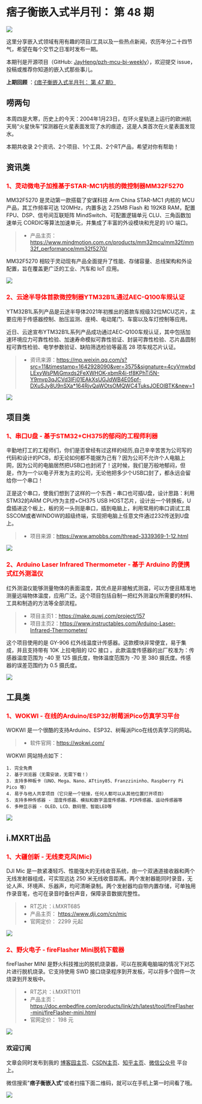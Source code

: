 # 痞子衡嵌入式半月刊： 第 48 期

![](http://henjay724.com/image/cnblogs/pzh_mcu_bi_weekly.PNG)

这里分享嵌入式领域有用有趣的项目/工具以及一些热点新闻，农历年分二十四节气，希望在每个交节之日准时发布一期。

本期刊是开源项目（GitHub: [JayHeng/pzh-mcu-bi-weekly](https://github.com/JayHeng/pzh-mcu-bi-weekly)），欢迎提交 issue，投稿或推荐你知道的嵌入式那些事儿。

**上期回顾** ：[《痞子衡嵌入式半月刊： 第 47 期》](https://www.cnblogs.com/henjay724/p/15782144.html)

## 唠两句

本周四是大寒，历史上的今天：2004年1月23日，在环火星轨道上运行的欧洲航天局“火星快车”探测器在火星表面发现了水的痕迹，这是人类首次在火星表面发现水。

本期共收录 2个资讯、2个项目、1个工具、2个RT产品，希望对你有帮助！

## 资讯类

### <font color="red">1、灵动微电子加推基于STAR-MC1内核的微控制器MM32F5270</font>

MM32F5270 是灵动第一款搭载了安谋科技 Arm China STAR-MC1 内核的 MCU 产品，其工作频率可达 120MHz，内置多达 2.25MB Flash 和 192KB RAM，配置FPU、DSP、信号间互联矩阵 MindSwitch、可配置逻辑单元 CLU、三角函数加速单元 CORDIC等算法加速单元，并集成了丰富的外设模块和充足的 I/O 端口。

> * 产品主页：https://www.mindmotion.com.cn/products/mm32mcu/mm32f/mm32f_performance/mm32f5270/

MM32F5270 相较于灵动现有产品全面提升了性能、存储容量、总线架构和外设配置，旨在覆盖更广泛的工业、汽车和 IoT 应用。

![](http://henjay724.com/image/biweekly20220123/MM32F5270.PNG)

### <font color="red">2、云途半导体首款微控制器YTM32B1L通过AEC-Q100车规认证</font>

YTM32B1L系列产品是云途半导体2021年初推出的首款车规级32位MCU芯片，主要应用于传感器控制、胎压监测、座椅、电动尾门、车窗以及车灯控制等应用。

近日、云途宣布YTM32B1L系列产品成功通过AEC-Q100车规认证，其中包括加速环境应力可靠性检验、加速寿命模拟可靠性验证、封装可靠性检验、芯片晶圆制程可靠性检验、电学参数验证、缺陷筛选检验等最高 28 项车规芯片认证。

> * 资讯来源：https://mp.weixin.qq.com/s?src=11&timestamp=1642928090&ver=3575&signature=4cyVmwbdLExyWsPMjGmxds2FeXWHOK-xbmR4i-tf8KPhTi5N-Y9mvp3qJCVd3lFj01EAkXsUGJdWB4E05pf-DXuSJy8U9nSXa*164RjvQaWOtsOMQWC4TuksJOEOIBTK&new=1

![](http://henjay724.com/image/biweekly20220123/YTM32B1L.PNG)

## 项目类

### <font color="red">1、串口U盘 - 基于STM32+CH375的郁闷的工程师利器</font>

辛勤地打工的工程师们，你们是否曾经有过这样的经历,自己辛辛苦苦为公司写的代码和设计的PCB，却无论如何都不能据为己有？因为公司不允许个人电脑上网，因为公司的电脑居然把USB口也封闭了！这时候，我们是万般地郁闷，但是，作为一个以电子开发为主的公司，无论他把多少个USB口封了，都永远会留给你一个串口！

正是这个串口，使我们想到了这样的一个东西 - 串口也可插U盘，设计思路：利用STM32的ARM CPU作为主控+CH375 USB HOST芯片，设计出一个转换板，U盘插进这个板上，板的另一头则是串口，插到电脑上，利用常用的串口调试工具SSCOM或者WINDOW的超级终端，实现把电脑上任意文件通过232传送到U盘上。

> * 项目来源：https://www.amobbs.com/thread-3339369-1-12.html

![](http://henjay724.com/image/biweekly20220123/STM32+CH375_USB_UART.PNG)

### <font color="red">2、Arduino Laser Infrared Thermometer - 基于 Arduino 的便携式红外测温仪</font>

红外测温仪能够测量物体的表面温度，其优点是非接触式测温，可以方便且精准地测量远端物体温度，应用广泛。这个项目包括自制一把红外测温仪所需要的材料、工具和制造的方法等全部流程。

> * 项目主页1：https://make.quwj.com/project/157
> * 项目主页2：https://www.instructables.com/Arduino-Laser-Infrared-Thermometer/

这个项目使用的是 GY-906 红外线温度计传感器。这款模块非常便宜，易于集成，并且支持带有 10K 上拉电阻的 I2C 接口 。此款温度传感器的出厂校准为：传感器温度范围为 -40 至 125 摄氏度，物体温度范围为 -70 至 380 摄氏度。传感器的误差范围约为 0.5 摄氏度。

![](http://henjay724.com/image/biweekly20220123/Arduino_Laser_Infrared_Thermometer.PNG)

## 工具类

### <font color="red">1、WOKWI - 在线的Arduino/ESP32/树莓派Pico仿真学习平台</font>

WOKWI 是一个很酷的支持Arduino、ESP32、树莓派Pico在线仿真学习的网站。

> * 软件官网：https://wokwi.com/

WOKWI 网站特点如下：

```text
1. 完全免费
2. 基于浏览器（无需安装，无需下载！）
3. 支持多种板卡（UNO、Mega、Nano、ATtiny85、Franzzininho、Raspberry Pi Pico 等）
4. 易于与他人共享项目（它只是一个链接，任何人都可以从其他位置打开项目）
5. 支持多种传感器 - 湿度传感器、模拟和数字温度传感器、PIR传感器、运动传感器等
6. 多种显示器 - OLED、LCD、数码管、智能LED等
```

![](http://henjay724.com/image/biweekly20220123/WOKWI2.PNG)

## i.MXRT出品

### <font color="red">1、大疆创新 - 无线麦克风(Mic)</font>

DJI Mic 是一款紧凑轻巧、性能强大的无线收音系统，由一个双通道接收器和两个无线发射器组成，可实现远达 250 米无线收音距离。两个发射器能同时录音，无论人声、环境声、乐器声，均可清晰录制。两个发射器均自带内置存储，可单独用作录音笔，也可在录音时备份声音，保障录音数据完整性。

> * RT芯片：i.MXRT685
> * 产品主页： https://www.dji.com/cn/mic
> * 官网定价： 2299 元起

![](http://henjay724.com/image/biweekly20220123/DJI-MIC.PNG)

### <font color="red">2、野火电子 - fireFlasher Mini脱机下载器</font>

fireFlasher MINI 是野火科技推出的脱机烧录器，可以在脱离电脑端的情况下对芯片进行脱机烧录。它支持使用 SWD 接口烧录程序到开发板，可以将多个固件一次烧录到开发板中。

> * RT芯片：i.MXRT1011
> * 产品主页： https://doc.embedfire.com/products/link/zh/latest/tool/fireFlasher-mini/fireFlasher-mini.html
> * 官网定价： 198 元

![](http://henjay724.com/image/biweekly20220123/fireFlasherMini_view.PNG)

### 欢迎订阅

文章会同时发布到我的 [博客园主页](https://www.cnblogs.com/henjay724/)、[CSDN主页](https://blog.csdn.net/henjay724)、[知乎主页](https://www.zhihu.com/people/henjay724)、[微信公众号](http://weixin.sogou.com/weixin?type=1&query=痞子衡嵌入式) 平台上。

微信搜索"__痞子衡嵌入式__"或者扫描下面二维码，就可以在手机上第一时间看了哦。

![](http://henjay724.com/image/github/pzhMcu_qrcode_258x258.jpg)

